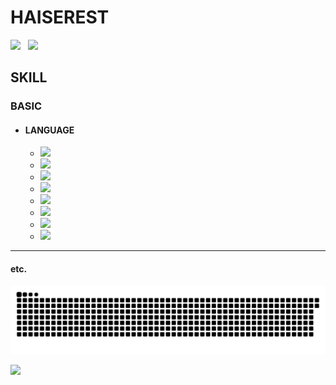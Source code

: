 # HAISEREST

<div> 
  <img height="180"  src="https://github-readme-stats.vercel.app/api/top-langs/?username=Haiserest&layout=compact&langs_count=16&theme=dark">
  &nbsp;
  <img height="180"  src="https://github-readme-stats.vercel.app/api?username=Haiserest&show_icons=True&hide_rank=True&theme=dark">
</div>


## SKILL
 ### BASIC
<div>
  
  * #### LANGUAGE
    * <img src="https://img.shields.io/badge/HTML-E34F26?style=for-the-badge&logo=html5&logoColor=white">
    * <img src="https://img.shields.io/badge/Go-00ADD8?style=for-the-badge&logo=go&logoColor=white">
    * <img src="https://img.shields.io/badge/C-00599C?style=for-the-badge&logo=c&logoColor=white">
    * <img src="https://img.shields.io/badge/Python-14354C?style=for-the-badge&logo=python&logoColor=white">
    * <img src="https://img.shields.io/badge/JavaScript-323330?style=for-the-badge&logo=javascript&logoColor=F7DF1E">
    * <img src="https://img.shields.io/badge/CSS-239120?&style=for-the-badge&logo=css3&logoColor=white">
    * <img src="https://img.shields.io/badge/React-20232A?style=for-the-badge&logo=react&logoColor=61DAFB">
    * <img src="https://img.shields.io/badge/MySQL-00000F?style=for-the-badge&logo=mysql&logoColor=white">
  
<!--   * #### ART
    * <img src="https://aleen42.github.io/badges/src/photoshop.svg"> -->
  
</div>

------------------------------------------------------------------
#### etc.

![Snake animation](https://github.com/Haiserest/Haiserest/blob/output/github-contribution-grid-snake.svg)

<div>
  
  <img src="https://aleen42.github.io/badges/src/photoshop.svg">
<!--   <a href="https://steamcommunity.com/id/Haiserest" target="_blank"><img src="https://img.shields.io/badge/Steam-000000?style=for-the-badge&logo=steam&logoColor=white"></a>&nbsp;
  <a href="https://www.youtube.com/channel/UCcL4HQYrOhqMEmTldCZaCsg" target="_blank"><img src="https://img.shields.io/badge/YouTube-FF0000?style=for-the-badge&logo=youtube&logoColor=white"></a> -->
  
</div>
